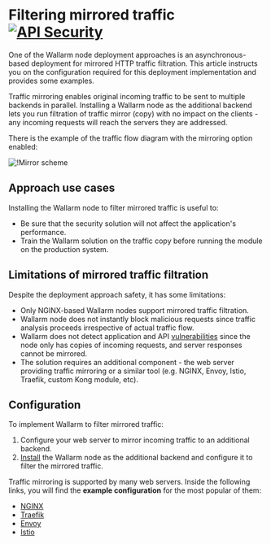 # Filtering mirrored traffic [![API Security](../../../images/tags/api-security.svg)](../../../about-wallarm/subscription-plans.md)

One of the Wallarm node deployment approaches is an asynchronous-based deployment for mirrored HTTP traffic filtration. This article instructs you on the configuration required for this deployment implementation and provides some examples.

Traffic mirroring enables original incoming traffic to be sent to multiple backends in parallel. Installing a Wallarm node as the additional backend lets you run filtration of traffic mirror (copy) with no impact on the clients - any incoming requests will reach the servers they are addressed.

There is the example of the traffic flow diagram with the mirroring option enabled:

![!Mirror scheme](../../../images/waf-installation/aws/terraform/wallarm-for-mirrored-traffic.png)

## Approach use cases

Installing the Wallarm node to filter mirrored traffic is useful to:

* Be sure that the security solution will not affect the application's performance.
* Train the Wallarm solution on the traffic copy before running the module on the production system.

## Limitations of mirrored traffic filtration

Despite the deployment approach safety, it has some limitations:

* Only NGINX-based Wallarm nodes support mirrored traffic filtration.
* Wallarm node does not instantly block malicious requests since traffic analysis proceeds irrespective of actual traffic flow.
* Wallarm does not detect application and API [vulnerabilities](../../../about-wallarm/detecting-vulnerabilities.md) since the node only has copies of incoming requests, and server responses cannot be mirrored.
* The solution requires an additional component - the web server providing traffic mirroring or a similar tool (e.g. NGINX, Envoy, Istio, Traefik, custom Kong module, etc).

## Configuration

To implement Wallarm to filter mirrored traffic:

1. Configure your web server to mirror incoming traffic to an additional backend.
1. [Install](../../supported-platforms.md) the Wallarm node as the additional backend and configure it to filter the mirrored traffic.

Traffic mirroring is supported by many web servers. Inside the following links, you will find the **example configuration** for the most popular of them:

* [NGINX](nginx-example.md)
* [Traefik](traefik-example.md)
* [Envoy](envoy-example.md)
* [Istio](istio-example.md)
